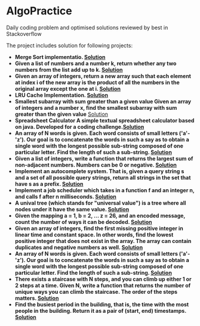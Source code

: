 # AlgoPractice

Daily coding problem and optimised solutions reviewed by best in Stackoverflow


The project includes solution for following projects:

- **Merge Sort implementatio. [Solution](https://github.com/macleanpinto/AlgoPractice/blob/175012f1fcee98e1b84c3f09a73cfd644737c7e5/src/main/java/com/alpha/sorting/MergeSort.java)**
- **Given a list of numbers and a number k, return whether any two numbers from the list add up to k. [Solution](https://github.com/macleanpinto/AlgoPractice/blob/175012f1fcee98e1b84c3f09a73cfd644737c7e5/src/main/java/com/alpha/problemsolving/DailyCodingProblem1.java#L1)**
- **Given an array of integers, return a new array such that each element at index i of the new array is the product of all the numbers in the original array except the one at i. [Solution](https://github.com/macleanpinto/AlgoPractice/blob/175012f1fcee98e1b84c3f09a73cfd644737c7e5/src/main/java/com/alpha/problemsolving/DailyCodingProblem2.java#L1)**
- **LRU Cache Implementation. [Solution](https://github.com/macleanpinto/AlgoPractice/blob/175012f1fcee98e1b84c3f09a73cfd644737c7e5/src/main/java/com/alpha/design/LRUCache.java#L1)**
- **Smallest subarray with sum greater than a given value Given an array of integers and a number x, find the smallest subarray with sum greater than the given value** [Solution](https://github.com/macleanpinto/AlgoPractice/blob/175012f1fcee98e1b84c3f09a73cfd644737c7e5/src/main/java/com/alpha/problemsolving/DailyCodingProblem3.java)
- **Spreadsheet Calculator A simple textual spreadsheet calculator based on java. Developed for a coding challenge.[Solution](https://github.com/macleanpinto/AlgoPractice/blob/175012f1fcee98e1b84c3f09a73cfd644737c7e5/src/main/java/com/alpha/design/SpreadSheetCalculator.java#L13)**
- **An array of N words is given. Each word consists of small letters ('a'- 'z'). Our goal is to concatenate the words in such a say as to obtain a single word with the longest possible sub-string composed of one particular letter. Find the length of such a sub-string. [Solution](https://github.com/macleanpinto/AlgoPractice/blob/175012f1fcee98e1b84c3f09a73cfd644737c7e5/src/main/java/com/alpha/problemsolving/DailyCodingProblem4.java#L7-L8)**
- **Given a list of integers, write a function that returns the largest sum of non-adjacent numbers. Numbers can be 0 or negative. [Solution](https://github.com/macleanpinto/AlgoPractice/blob/175012f1fcee98e1b84c3f09a73cfd644737c7e5/src/main/java/com/alpha/problemsolving/DailyCodingProblem10.java#L6)**
- **Implement an autocomplete system. That is, given a query string s and a set of all possible query strings, return all strings in the set that have s as a prefix. [Solution](https://github.com/macleanpinto/AlgoPractice/blob/175012f1fcee98e1b84c3f09a73cfd644737c7e5/src/main/java/com/alpha/problemsolving/DailyCodingProblem11.java#L6)**
- **Implement a job scheduler which takes in a function f and an integer n, and calls f after n milliseconds. [Solution](https://github.com/macleanpinto/AlgoPractice/blob/175012f1fcee98e1b84c3f09a73cfd644737c7e5/src/main/java/com/alpha/problemsolving/DailyCodingProblem9.java#L6)**
- **A unival tree (which stands for "universal value") is a tree where all nodes under it have the same value. [Solution](https://github.com/macleanpinto/AlgoPractice/blob/175012f1fcee98e1b84c3f09a73cfd644737c7e5/src/main/java/com/alpha/problemsolving/DailyCodingProblem8.java#L4)**
- **Given the mapping a = 1, b = 2, ... z = 26, and an encoded message, count the number of ways it can be decoded. [Solution](https://github.com/macleanpinto/AlgoPractice/blob/175012f1fcee98e1b84c3f09a73cfd644737c7e5/src/main/java/com/alpha/problemsolving/DailyCodingProblem7.java#L6)**
- **Given an array of integers, find the first missing positive integer in linear time and constant space. In other words, find the lowest positive integer that does not exist in the array. The array can contain duplicates and negative numbers as well. [Solution](https://github.com/macleanpinto/AlgoPractice/blob/175012f1fcee98e1b84c3f09a73cfd644737c7e5/src/main/java/com/alpha/problemsolving/DailyCodingProblem5.java#L6-L7)**
- **An array of N words is given. Each word consists of small letters ('a'- 'z'). Our goal is to concatenate the words in such a say as to obtain a single word with the longest possible sub-string composed of one particular letter. Find the length of such a sub-string. [Solution](https://github.com/macleanpinto/AlgoPractice/blob/175012f1fcee98e1b84c3f09a73cfd644737c7e5/src/main/java/com/alpha/problemsolving/DailyCodingProblem4.java)**
- **There exists a staircase with N steps, and you can climb up either 1 or 2 steps at a time. Given N, write a function that returns the number of unique ways you can climb the staircase. The order of the steps matters. [Solution](https://github.com/macleanpinto/AlgoPractice/blob/fdd70a03f9e07530e791aeba33c0f688c1d8604e/src/main/java/com/alpha/problemsolving/DailyCodingProblem12.java)**
- **Find the busiest period in the building, that is, the time with the most people in the building. Return it as a pair of (start, end) timestamps. [Solution](https://github.com/macleanpinto/AlgoPractice/blob/58f5a1426f72913d6c59b4ff95533255daf4171a/src/main/typescript/GoogleCodingProblem1.ts)**


